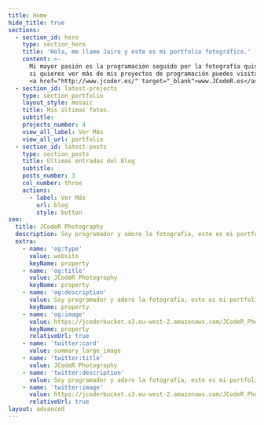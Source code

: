```yaml
---
title: Home
hide_title: true
sections:
  - section_id: hero
    type: section_hero
    title: 'Hola, me llamo Jairo y este es mi portfolio fotográfico.'
    content: >-
      Mi mayor pasión es la programación seguido por la fotografía quise hacer esta página donde juntar ambas,
      si quieres ver más de mis proyectos de programación puedes visitar
      <a href="http://www.jcoder.es/" target="_blank">www.JCodeR.es</a> donde además podrás contactar conmigo.
  - section_id: latest-projects
    type: section_portfolio
    layout_style: mosaic
    title: Mis últimas fotos.
    subtitle:
    projects_number: 4
    view_all_label: Ver Más
    view_all_url: portfolio
  - section_id: latest-posts
    type: section_posts
    title: Últimas entradas del Blog
    subtitle:
    posts_number: 3
    col_number: three
    actions:
      - label: Ver Más
        url: blog
        style: button
seo:
  title: JCodeR Photography
  description: Soy programador y adoro la fotografía, este es mi portfolio fotográfico.
  extra:
    - name: 'og:type'
      value: website
      keyName: property
    - name: 'og:title'
      value: JCodeR Photography
      keyName: property
    - name: 'og:description'
      value: Soy programador y adoro la fotografía, este es mi portfolio fotográfico.
      keyName: property
    - name: 'og:image'
      value: https://jcoderbucket.s3.eu-west-2.amazonaws.com/JCodeR_Photography/mini-lince-iberico-1.jpg
      keyName: property
      relativeUrl: true
    - name: 'twitter:card'
      value: summary_large_image
    - name: 'twitter:title'
      value: JCodeR Photography
    - name: 'twitter:description'
      value: Soy programador y adoro la fotografía, este es mi portfolio fotográfico.
    - name: 'twitter:image'
      value: https://jcoderbucket.s3.eu-west-2.amazonaws.com/JCodeR_Photography/mini-lince-iberico-1.jpg
      relativeUrl: true
layout: advanced
---
```

